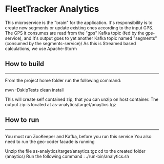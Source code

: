 # FleetTracker Analytics

This microservice is the "brain" for the application. It's responsibility is to create new segments or update existing
ones according to the input GPS. The GPS it consumes are read from the "gps" Kafka topic (fed by the gps-service), and it's output goes to yet another Kafka topic named "segments" (consumed by the segments-service)/ 
As this is Streamed based calculations, we use Apache-Storm

## How to build
_______________
From the project home folder run the following command:

mvn -DskipTests clean install

This will create self contained zip, that you can unzip on host container. The output zip is located at
as-analytics/target/anaytics.tgz

## How to run
--------------
You must run ZooKeeper and Kafka, before you run this service
You also need to run the geo-coder facade is running

Unzip the file as-analytics/target/anaytics.tgz
cd to the created folder (anaytics)
Run the following command : 
./run-bin/analytics.sh



 

